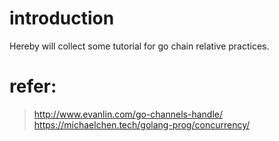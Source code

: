 # introduction
Hereby will collect some tutorial for go chain relative practices.


# refer:
> http://www.evanlin.com/go-channels-handle/
> https://michaelchen.tech/golang-prog/concurrency/
